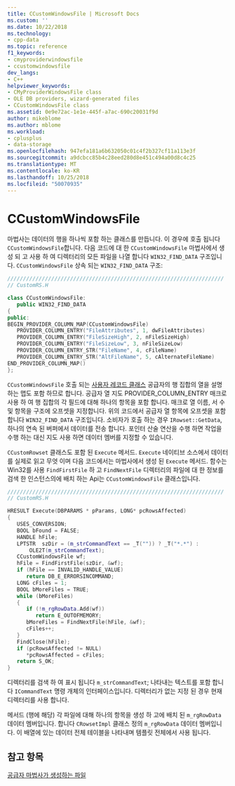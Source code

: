 ```yaml
---
title: CCustomWindowsFile | Microsoft Docs
ms.custom: ''
ms.date: 10/22/2018
ms.technology:
- cpp-data
ms.topic: reference
f1_keywords:
- cmyproviderwindowsfile
- ccustomwindowsfile
dev_langs:
- C++
helpviewer_keywords:
- CMyProviderWindowsFile class
- OLE DB providers, wizard-generated files
- CCustomWindowsFile class
ms.assetid: 0e9e72ac-1e1e-445f-a7ac-690c20031f9d
author: mikeblome
ms.author: mblome
ms.workload:
- cplusplus
- data-storage
ms.openlocfilehash: 947efa181a6b632050c01c4f2b327cf11a113e3f
ms.sourcegitcommit: a9dcbcc85b4c28eed280d8e451c494a00d8c4c25
ms.translationtype: MT
ms.contentlocale: ko-KR
ms.lasthandoff: 10/25/2018
ms.locfileid: "50070935"
---
```

# <a name="ccustomwindowsfile"></a>CCustomWindowsFile

마법사는 데이터의 행을 하나씩 포함 하는 클래스를 만듭니다. 이 경우에 호출 됩니다 `CCustomWindowsFile`합니다. 다음 코드에 대 한 `CCustomWindowsFile` 마법사에서 생성 되 고 사용 하 여 디렉터리의 모든 파일을 나열 합니다 `WIN32_FIND_DATA` 구조입니다. `CCustomWindowsFile` 상속 되는 `WIN32_FIND_DATA` 구조:

```cpp
/////////////////////////////////////////////////////////////////////
// CustomRS.H

class CCustomWindowsFile:
   public WIN32_FIND_DATA
{
public:
BEGIN_PROVIDER_COLUMN_MAP(CCustomWindowsFile)
   PROVIDER_COLUMN_ENTRY("FileAttributes", 1, dwFileAttributes)
   PROVIDER_COLUMN_ENTRY("FileSizeHigh", 2, nFileSizeHigh)
   PROVIDER_COLUMN_ENTRY("FileSizeLow", 3, nFileSizeLow)
   PROVIDER_COLUMN_ENTRY_STR("FileName", 4, cFileName)
   PROVIDER_COLUMN_ENTRY_STR("AltFileName", 5, cAlternateFileName)
END_PROVIDER_COLUMN_MAP()
};
```

`CCustomWindowsFile` 호출 되는 [사용자 레코드 클래스](../../data/oledb/user-record.md) 공급자의 행 집합의 열을 설명 하는 맵도 포함 하므로 합니다. 공급자 열 지도 PROVIDER_COLUMN_ENTRY 매크로 사용 하 여 행 집합의 각 필드에 대해 하나의 항목을 포함 합니다. 매크로 열 이름, 서 수 및 항목을 구조에 오프셋을 지정합니다. 위의 코드에서 공급자 열 항목에 오프셋을 포함 합니다 `WIN32_FIND_DATA` 구조입니다. 소비자가 호출 하는 경우 `IRowset::GetData`, 하나의 연속 된 버퍼에서 데이터를 전송 합니다. 포인터 산술 연산을 수행 하면 작업을 수행 하는 대신 지도 사용 하면 데이터 멤버를 지정할 수 있습니다.

`CCustomRowset` 클래스도 포함 된 `Execute` 메서드. `Execute` 네이티브 소스에서 데이터를 실제로 읽고 무엇 이며 다음 코드에서는 마법사에서 생성 된 `Execute` 메서드. 함수는 Win32를 사용 `FindFirstFile` 하 고 `FindNextFile` 디렉터리의 파일에 대 한 정보를 검색 한 인스턴스의에 배치 하는 Api는 `CCustomWindowsFile` 클래스입니다.

```cpp
/////////////////////////////////////////////////////////////////////
// CustomRS.H

HRESULT Execute(DBPARAMS * pParams, LONG* pcRowsAffected)
{
   USES_CONVERSION;
   BOOL bFound = FALSE;
   HANDLE hFile;
   LPTSTR  szDir = (m_strCommandText == _T("")) ? _T("*.*") :
       OLE2T(m_strCommandText);
   CCustomWindowsFile wf;
   hFile = FindFirstFile(szDir, &wf);
   if (hFile == INVALID_HANDLE_VALUE)
      return DB_E_ERRORSINCOMMAND;
   LONG cFiles = 1;
   BOOL bMoreFiles = TRUE;
   while (bMoreFiles)
   {
      if (!m_rgRowData.Add(wf))
         return E_OUTOFMEMORY;
      bMoreFiles = FindNextFile(hFile, &wf);
      cFiles++;
   }
   FindClose(hFile);
   if (pcRowsAffected != NULL)
      *pcRowsAffected = cFiles;
   return S_OK;
}
```

디렉터리를 검색 하 여 표시 됩니다 `m_strCommandText`; 나타내는 텍스트를 포함 합니다 `ICommandText` 명령 개체의 인터페이스입니다. 디렉터리가 없는 지정 된 경우 현재 디렉터리를 사용 합니다.

메서드 (행에 해당) 각 파일에 대해 하나의 항목을 생성 하 고에 배치 된 `m_rgRowData` 데이터 멤버입니다. 합니다 `CRowsetImpl` 클래스 정의 `m_rgRowData` 데이터 멤버입니다. 이 배열에 있는 데이터 전체 테이블을 나타내며 템플릿 전체에서 사용 됩니다.

## <a name="see-also"></a>참고 항목

[공급자 마법사가 생성하는 파일](../../data/oledb/provider-wizard-generated-files.md)